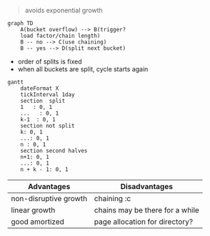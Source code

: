> avoids exponential growth

```mermaid
graph TD
	A(bucket overflow) --> B(trigger?
	load factor/chain length)
	B -- no --> C(use chaining)
	B -- yes --> D(split next bucket)
```

- order of splits is fixed
- when all buckets are split, cycle starts again

```mermaid
gantt
    dateFormat X
    tickInterval 1day
    section  split
    1   : 0, 1
    ...   : 0, 1
    k-1  : 0, 1
	section not split
	k: 0, 1
	...: 0, 1
	n : 0, 1
	section second halves
	n+1: 0, 1
	...: 0, 1
	n + k - 1: 0, 1
```

| Advantages            | Disadvantages                   |
| --------------------- | ------------------------------- |
| non-disruptive growth | chaining :c                     |
| linear growth         | chains may be there for a while |
| good amortized        | page allocation for directory?  |
